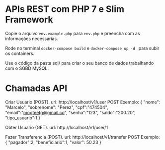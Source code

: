 # APIs REST com PHP 7 e Slim Framework

Copie o arquivo `env.example.php` para `env.php` e preencha com as informações necessárias.

Rode no terminal `docker-compose build` e ` docker-compose up -d  ` para subir os containers.

Use o código da pasta sql/ para criar o seu banco de dados trabalhando com o SGBD MySQL.

<h1>Chamadas API</h1>

Criar Usuario (POST).
url: http://localhost/v1/user
POST Exemplo:
{
	"nome": "Marcelo",
	"sobrenome": "Perez",
	"cpf":"474504",
	"email":"mogteetg@gmail.co",
	"senha":"123",
	"saldo":"200.20",
	"tipo_usuario":1
}

Obter Usuario (GET). 
url: http://localhost/v1/user/1


Fazer Transferencia (POST). 
url: http://localhost/v1/transfer
POST Exemplo:
{
	"pagador":2,
	"beneficiario":1,
	"valor": 50.23
}
